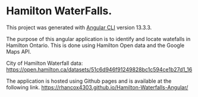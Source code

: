 # Hamilton WaterFalls.
This project was generated with [Angular CLI](https://github.com/angular/angular-cli) version 13.3.3.

The purpose of this angular application is to identify and locate watefalls in Hamilton Ontario.
This is done using Hamilton Open data and the Google Maps API.

City of Hamilton Waterfall data: https://open.hamilton.ca/datasets/51c6d946f91249828bc1c594ce1b27d1_16

The application is hosted using Github pages and is available at the following link.
https://rhancox4303.github.io/Hamilton-Waterfalls-Angular/

